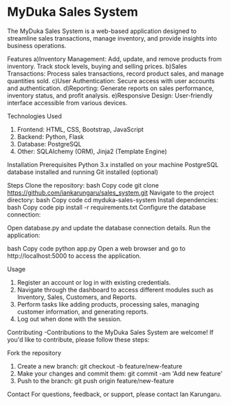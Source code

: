 # MyDuka Sales System
The MyDuka Sales System is a web-based application designed to streamline sales transactions, manage inventory, and provide insights into business operations.

Features
a)Inventory Management: 
Add, update, and remove products from inventory. Track stock levels, buying and selling prices.
b)Sales Transactions: 
Process sales transactions, record product sales, and manage quantities sold.
c)User Authentication: 
Secure access with user accounts and authentication.
d)Reporting: 
Generate reports on sales performance, inventory status, and profit analysis.
e)Responsive Design:
User-friendly interface accessible from various devices.

Technologies Used
1. Frontend: HTML, CSS, Bootstrap, JavaScript
2. Backend: Python, Flask
3. Database: PostgreSQL
4. Other: SQLAlchemy (ORM), Jinja2 (Template Engine)

Installation
Prerequisites
Python 3.x installed on your machine
PostgreSQL database installed and running
Git installed (optional)

Steps
Clone the repository:
bash
Copy code
git clone https://github.com/iankarungaru/sales_system.git
Navigate to the project directory:
bash
Copy code
cd myduka-sales-system
Install dependencies:
bash
Copy code
pip install -r requirements.txt
Configure the database connection:

Open database.py and update the database connection details.
Run the application:

bash
Copy code
python app.py
Open a web browser and go to http://localhost:5000 to access the application.


Usage
1. Register an account or log in with existing credentials.
2. Navigate through the dashboard to access different modules such as Inventory, Sales, Customers, and Reports.
3. Perform tasks like adding products, processing sales, managing customer information, and generating reports.
4. Log out when done with the session.

Contributing
-Contributions to the MyDuka Sales System are welcome! If you'd like to contribute, please follow these steps:

Fork the repository
1. Create a new branch: git checkout -b feature/new-feature
2. Make your changes and commit them: git commit -am 'Add new feature'
3. Push to the branch: git push origin feature/new-feature




Contact
For questions, feedback, or support, please contact Ian Karungaru.

